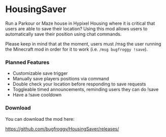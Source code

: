 # HousingSaver
Run a Parkour or Maze house in Hypixel Housing where it is critical that users are able to save their location? Using this mod allows users to automatically save their position using chat commands.

Please keep in mind that at the moment, users must /msg the user running the Minecraft mod in order for it to work (i.e. `/msg bugfroggy !save`).

### Planned Features
* Customizable save trigger
* Manually save players positions via command
* Double check your location before responding to save requests
* Toggleable timed announcements, reminding users they can do !save
* Have a !save cooldown

### Download
You can download the mod here:

https://github.com/bugfroggy/HousingSaver/releases/
